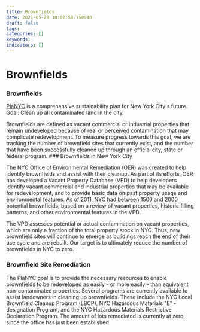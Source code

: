 ```yaml
---
title: Brownfields
date: 2021-05-28 18:02:58.750940
draft: false
tags: 
categories: []
keywords: 
indicators: []
---
```

# Brownfields
### Brownfields

[PlaNYC](http://www.nyc.gov/html/planyc2030/html/home/home.shtml "PlaNYC Home Page") is a comprehensive sustainability plan for New York City's future. Goal: Clean up all contaminated land in the city. 

Brownfields are defined as vacant commercial or industrial properties that remain undeveloped because of real or perceived contamination that may complicate redevelopment. To measure progress towards this goal, we are tracking the number of brownfield sites that currently exist, and the number that have been successfully cleaned up through an official city, state or federal program. ### Brownfields in New York City

  
The NYC Office of Environmental Remediation (OER) was created to help identify brownfields and assist with their cleanup. As part of its efforts, OER has developed a Vacant Property Database (VPD) to help developers identify vacant commercial and industrial properties that may be available for redevelopment, and to provide basic data on past property usage and environmental features. As of 2011, NYC had between 1500 and 2000 potential brownfields, based on a review of vacant properties, historic filling patterns, and other environmental features in the VPD.  
  


The VPD assesses potential or actual contamination on vacant properties, which are only a fraction of the total property stock in NYC. Thus, new brownfield sites will continue to emerge as buildings reach the end of their use cycle and are rebuilt. Our target is to ultimately reduce the number of brownfields in NYC to zero.  
  
### Brownfield Site Remediation

  
The PlaNYC goal is to provide the necessary resources to enable brownfields to be redeveloped as easily - or more easily - than equivalent non-contaminated properties. Several programs are currently available to assist landowners in cleaning up brownfields. These include the NYC Local Brownfield Cleanup Program (LBCP), NYC Hazardous Materials "E" - designation Program, and the NYC Hazardous Materials Restrictive Declaration Program. The amount of lots remediated is currently at zero, since the office has just been established. 
  
  















